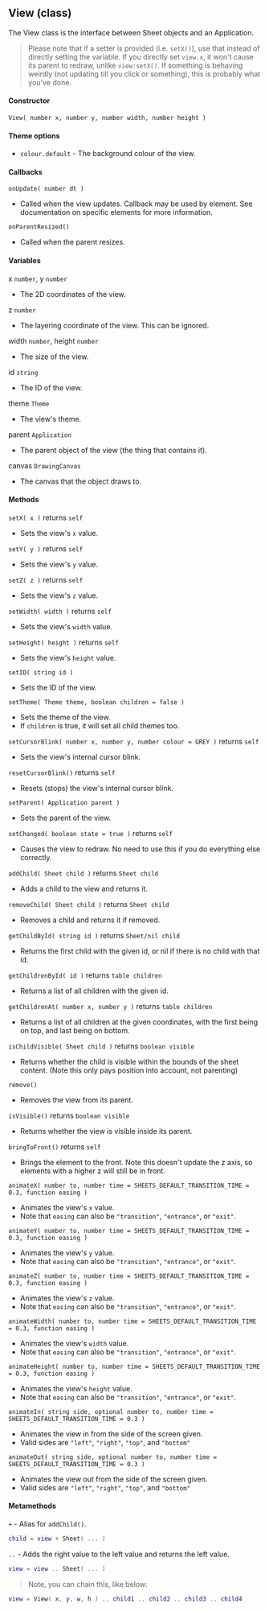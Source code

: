 
## View (class)

The View class is the interface between Sheet objects and an Application.

> Please note that if a setter is provided (i.e. `setX()`), use that instead of directly setting the variable.
> If you directly set `view.x`, it won't cause its parent to redraw, unlike `view:setX()`.
> If something is behaving weirdly (not updating till you click or something), this is probably what you've done.

#### Constructor

`View( number x, number y, number width, number height )`

#### Theme options

- `colour.default` - The background colour of the view.

#### Callbacks

`onUpdate( number dt )`

- Called when the view updates. Callback may be used by element. See documentation on specific elements for more information.

`onParentResized()`

- Called when the parent resizes.

#### Variables

x `number`, y `number`

- The 2D coordinates of the view.

z `number`

- The layering coordinate of the view. This can be ignored.

width `number`, height `number`

- The size of the view.

id `string`

- The ID of the view.

theme `Theme`

- The view's theme.

parent `Application`

- The parent object of the view (the thing that contains it).

canvas `DrawingCanvas`

- The canvas that the object draws to.

#### Methods

`setX( x )` returns `self`

- Sets the view's `x` value.

`setY( y )` returns `self`

- Sets the view's `y` value.

`setZ( z )` returns `self`

- Sets the view's `z` value.

`setWidth( width )` returns `self`

- Sets the view's `width` value.

`setHeight( height )` returns `self`

- Sets the view's `height` value.

`setID( string id )`

- Sets the ID of the view.

`setTheme( Theme theme, boolean children = false )`

- Sets the theme of the view.
- If `children` is true, it will set all child themes too.

`setCursorBlink( number x, number y, number colour = GREY )` returns `self`

- Sets the view's internal cursor blink.

`resetCursorBlink()` returns `self`

- Resets (stops) the view's internal cursor blink.

`setParent( Application parent )`

- Sets the parent of the view.

`setChanged( boolean state = true )` returns `self`

- Causes the view to redraw. No need to use this if you do everything else correctly.

`addChild( Sheet child )` returns `Sheet child`

- Adds a child to the view and returns it.

`removeChild( Sheet child )` returns `Sheet child`

- Removes a child and returns it if removed.

`getChildById( string id )` returns `Sheet/nil child`

- Returns the first child with the given id, or nil if there is no child with that id.

`getChildrenById( id )` returns `table children`

- Returns a list of all children with the given id.

`getChildrenAt( number x, number y )` returns `table children`

- Returns a list of all children at the given coordinates, with the first being on top, and last being on bottom.

`isChildVisible( Sheet child )` returns `boolean visible`

- Returns whether the child is visible within the bounds of the sheet content. (Note this only pays position into account, not parenting)

`remove()`

- Removes the view from its parent.

`isVisible()` returns `boolean visible`

- Returns whether the view is visible inside its parent.

`bringToFront()` returns `self`

- Brings the element to the front. Note this doesn't update the z axis, so elements with a higher z will still be in front.

`animateX( number to, number time = SHEETS_DEFAULT_TRANSITION_TIME = 0.3, function easing )`

- Animates the view's `x` value.
- Note that `easing` can also be `"transition"`, `"entrance"`, or `"exit"`.

`animateY( number to, number time = SHEETS_DEFAULT_TRANSITION_TIME = 0.3, function easing )`

- Animates the view's `y` value.
- Note that `easing` can also be `"transition"`, `"entrance"`, or `"exit"`.

`animateZ( number to, number time = SHEETS_DEFAULT_TRANSITION_TIME = 0.3, function easing )`

- Animates the view's `z` value.
- Note that `easing` can also be `"transition"`, `"entrance"`, or `"exit"`.

`animateWidth( number to, number time = SHEETS_DEFAULT_TRANSITION_TIME = 0.3, function easing )`

- Animates the view's `width` value.
- Note that `easing` can also be `"transition"`, `"entrance"`, or `"exit"`.

`animateHeight( number to, number time = SHEETS_DEFAULT_TRANSITION_TIME = 0.3, function easing )`

- Animates the view's `height` value.
- Note that `easing` can also be `"transition"`, `"entrance"`, or `"exit"`.

`animateIn( string side, optional number to, number time = SHEETS_DEFAULT_TRANSITION_TIME = 0.3 )`

- Animates the view in from the side of the screen given.
- Valid sides are `"left"`, `"right"`, `"top"`, and `"bottom"`

`animateOut( string side, optional number to, number time = SHEETS_DEFAULT_TRANSITION_TIME = 0.3 )`

- Animates the view out from the side of the screen given.
- Valid sides are `"left"`, `"right"`, `"top"`, and `"bottom"`

#### Metamethods

`+` - Alias for `addChild()`.

```lua
child = view + Sheet( ... )
```

`..` - Adds the right value to the left value and returns the left value.

```lua
view = view .. Sheet( ... )
```

> Note, you can chain this, like below:

```lua
view = View( x, y, w, h ) .. child1 .. child2 .. child3 .. child4
```
